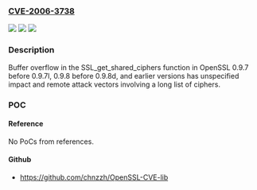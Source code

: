 ### [CVE-2006-3738](https://cve.mitre.org/cgi-bin/cvename.cgi?name=CVE-2006-3738)
![](https://img.shields.io/static/v1?label=Product&message=n%2Fa&color=blue)
![](https://img.shields.io/static/v1?label=Version&message=%3D%20n%2Fa%20&color=brighgreen)
![](https://img.shields.io/static/v1?label=Vulnerability&message=n%2Fa&color=brighgreen)

### Description

Buffer overflow in the SSL_get_shared_ciphers function in OpenSSL 0.9.7 before 0.9.7l, 0.9.8 before 0.9.8d, and earlier versions has unspecified impact and remote attack vectors involving a long list of ciphers.

### POC

#### Reference
No PoCs from references.

#### Github
- https://github.com/chnzzh/OpenSSL-CVE-lib

